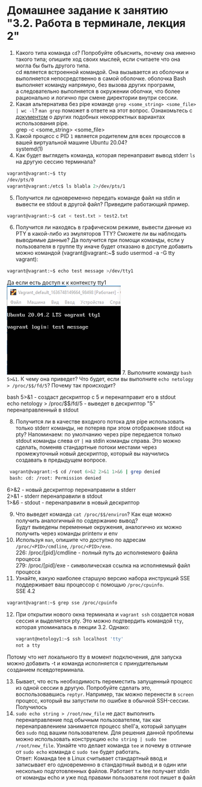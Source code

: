 # Домашнее задание к занятию "3.2. Работа в терминале, лекция 2"

1. Какого типа команда `cd`? Попробуйте объяснить, почему она именно такого типа; опишите ход своих мыслей, если считаете что она могла бы быть другого типа.  
 cd является встроенной командой. Она вызывается из оболочки и выполняется непосредственно в самой оболочке. оболочка Bash выполняет команду напрямую, без вызова других программ,  
 а следовательно выполняется в окружении оболчки, что более рационально и логично при смене директории внутри сессии. 
2. Какая альтернатива без pipe команде `grep <some_string> <some_file> | wc -l`? `man grep` поможет в ответе на этот вопрос. Ознакомьтесь с [документом](http://www.smallo.ruhr.de/award.html) о других подобных некорректных вариантах использования pipe.  
grep -c <some_string> <some_file>     
3. Какой процесс с PID `1` является родителем для всех процессов в вашей виртуальной машине Ubuntu 20.04?  
systemd(1)
4. Как будет выглядеть команда, которая перенаправит вывод stderr `ls` на другую сессию терминала?
```bash 
vagrant@vagrant:~$ tty  
/dev/pts/0  
vagrant@vagrant:/etc$ ls blabla 2>/dev/pts/1  
```
5. Получится ли одновременно передать команде файл на stdin и вывести ее stdout в другой файл? Приведите работающий пример.
```bash 
vagrant@vagrant:~$ cat < test.txt > test2.txt  
```
6. Получится ли находясь в графическом режиме, вывести данные из PTY в какой-либо из эмуляторов TTY? Сможете ли вы наблюдать выводимые данные?
Да получится при помощи команды, если у пользователя в группе tty иначе будет отказано в доступе добавить можно командой (vagrant@vagrant:~$ sudo usermod -a -G tty vagrant):
```bash 
vagrant@vagrant:~$ echo test message >/dev/tty1 
```
Да если есть доступ к к контексту tty1  
![img_2.png](img_2.png)
7. Выполните команду `bash 5>&1`. К чему она приведет? Что будет, если вы выполните `echo netology > /proc/$$/fd/5`? Почему так происходит?

bash 5>&1 - создаст дескриптор с 5 и перенатправит его в stdout  
echo netology > /proc/$$/fd/5 - выведет в дескриптор "5" перенаправленный в stdout  


8. Получится ли в качестве входного потока для pipe использовать только stderr команды, не потеряв при этом отображение stdout на pty? Напоминаем: по умолчанию через pipe передается только stdout команды слева от `|` на stdin команды справа.
Это можно сделать, поменяв стандартные потоки местами через промежуточный новый дескриптор, который вы научились создавать в предыдущем вопросе.

```bash
 vagrant@vagrant:~$ cd /root 6>&2 2>&1 1>&6 | grep denied
 bash: cd: /root: Permission denied
 ```  

6>&2 - новый дескриптор перенаправили в stderr  
2>&1 - stderr перенаправили в stdout   
1>&6 - stdout - перенаправили в новый дескриптор  

9. Что выведет команда `cat /proc/$$/environ`? Как еще можно получить аналогичный по содержанию вывод?  
Будут выведены переменные окружения, аналогично их можно получить через команды printenv и env  
10. Используя `man`, опишите что доступно по адресам `/proc/<PID>/cmdline`, `/proc/<PID>/exe`.  
226:       /proc/[pid]/cmdline  - полный путь до исполняемого файла процесса  
279:       /proc/[pid]/exe - символическая ссылка на исполняемый файл процесса
11. Узнайте, какую наиболее старшую версию набора инструкций SSE поддерживает ваш процессор с помощью `/proc/cpuinfo`.  
SSE 4.2  
```bash
vagrant@vagrant:~$ grep sse /proc/cpuinfo
```
12. При открытии нового окна терминала и `vagrant ssh` создается новая сессия и выделяется pty. Это можно подтвердить командой `tty`, которая упоминалась в лекции 3.2. Однако:

    ```bash
	vagrant@netology1:~$ ssh localhost 'tty'
	not a tty
    ```
Потому что нет локального tty в момент подключения, для запуска можно добавить -t и команда исполняется c принудительным созданием псевдотерминала.  

13. Бывает, что есть необходимость переместить запущенный процесс из одной сессии в другую. Попробуйте сделать это, воспользовавшись `reptyr`. Например, так можно перенести в `screen` процесс, который вы запустили по ошибке в обычной SSH-сессии.   
Получилось  
14. `sudo echo string > /root/new_file` не даст выполнить перенаправление под обычным пользователем, так как перенаправлением занимается процесс shell'а, который запущен без `sudo` под вашим пользователем. Для решения данной проблемы можно использовать конструкцию `echo string | sudo tee /root/new_file`. Узнайте что делает команда `tee` и почему в отличие от `sudo echo` команда с `sudo tee` будет работать.  
Ответ:
Команда tee в Linux считывает стандартный ввод и записывает его одновременно в стандартный вывод и в один или несколько подготовленных файлов. Работает т.к tee получает stdin от команды echo и уже под правами пользователя root пишет в файл